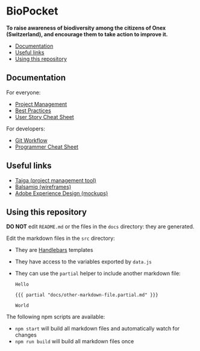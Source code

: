 # BioPocket

**To raise awareness of biodiversity among the citizens of Onex (Switzerland), and encourage them to take action to improve it.**

<!-- START doctoc generated TOC please keep comment here to allow auto update -->
<!-- DON'T EDIT THIS SECTION, INSTEAD RE-RUN doctoc TO UPDATE -->


- [Documentation](#documentation)
- [Useful links](#useful-links)
- [Using this repository](#using-this-repository)

<!-- END doctoc generated TOC please keep comment here to allow auto update -->



## Documentation

For everyone:

* [Project Management](docs/PROJECT-MANAGEMENT.md)
* [Best Practices](docs/BEST-PRACTICES.md)
* [User Story Cheat Sheet](docs/USER-STORY-CHEAT-SHEET.md)

For developers:

* [Git Workflow](docs/GIT-WORKFLOW.md)
* [Programmer Cheat Sheet](docs/PROGRAMMER-CHEAT-SHEET.md)



## Useful links

* [Taiga (project management tool)](https://tree.taiga.io/project/mei-biopocket)
* [Balsamiq (wireframes)](https://comem.mybalsamiq.com/projects/biopocket/grid)
* [Adobe Experience Design (mockups)](https://xd.adobe.com/view/c3917f9c-2a66-4f0a-a5f6-e2c1f424079b/)



## Using this repository

**DO NOT** edit `README.md` or the files in the `docs` directory: they are generated.

Edit the markdown files in the `src` directory:

* They are [Handlebars][handlebars] templates
* They have access to the variables exported by `data.js`
* They can use the `partial` helper to include another markdown file:

  ```
  Hello

  {{{ partial "docs/other-markdown-file.partial.md" }}}

  World
  ```

The following npm scripts are available:

* `npm start` will build all markdown files and automatically watch for changes
* `npm run build` will build all markdown files once



[handlebars]: http://handlebarsjs.com
